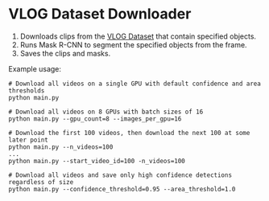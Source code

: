 # VLOG Dataset Downloader

1. Downloads clips from the [VLOG Dataset](https://people.eecs.berkeley.edu/~dfouhey/2017/VLOG/) that contain specified objects.
2. Runs Mask R-CNN to segment the specified objects from the frame.
3. Saves the clips and masks.

Example usage:

```
# Download all videos on a single GPU with default confidence and area thresholds
python main.py

# Download all videos on 8 GPUs with batch sizes of 16
python main.py --gpu_count=8 --images_per_gpu=16

# Download the first 100 videos, then download the next 100 at some later point
python main.py --n_videos=100
...
python main.py --start_video_id=100 -n_videos=100

# Download all videos and save only high confidence detections regardless of size
python main.py --confidence_threshold=0.95 --area_threshold=1.0
```
